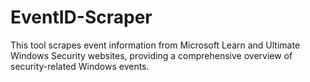 # EventID-Scraper
This tool scrapes event information from Microsoft Learn and Ultimate Windows Security websites, providing a comprehensive overview of security-related Windows events.
